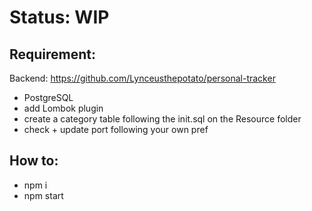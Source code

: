 # Status: WIP

## Requirement:  
Backend: https://github.com/Lynceusthepotato/personal-tracker  
  - PostgreSQL
  - add Lombok plugin
  - create a category table following the init.sql on the Resource folder
  - check + update port following your own pref

## How to:
 - npm i
 - npm start

